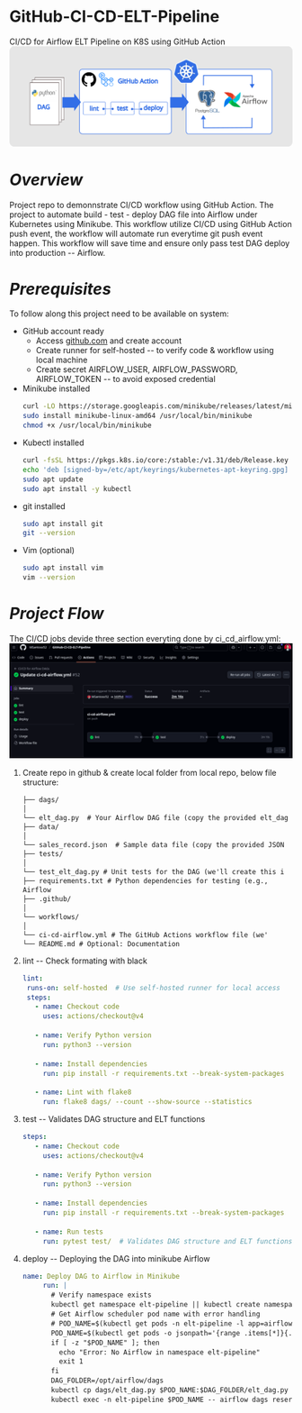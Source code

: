 # GitHub-CI-CD-ELT-Pipeline
CI/CD for Airflow ELT Pipeline on K8S using GitHub Action
![Picture of Workflow](github_action.png)
# *Overview*
Project repo to demonnstrate CI/CD workflow using GitHub Action. The project to automate build - test - deploy DAG file into Airflow under Kubernetes using Minikube. This workflow utilize CI/CD using GitHub Action push event, the workflow will automate run everytime git push event happen. This workflow will save time and ensure only pass test DAG deploy into production -- Airflow.  
# *Prerequisites*
To follow along this project need to be available on system:
- GitHub account ready
  * Access [github.com](https://github.com/) and create account
  * Create runner for self-hosted -- to verify code & workflow using local machine
  * Create secret AIRFLOW_USER, AIRFLOW_PASSWORD, AIRFLOW_TOKEN -- to avoid exposed credential
- Minikube installed
  ```bash
  curl -LO https://storage.googleapis.com/minikube/releases/latest/minikube-linux-amd64
  sudo install minikube-linux-amd64 /usr/local/bin/minikube
  chmod +x /usr/local/bin/minikube
  ```
- Kubectl installed
  ```bash
  curl -fsSL https://pkgs.k8s.io/core:/stable:/v1.31/deb/Release.key | sudo gpg --dearmor -o /etc/apt/keyrings/kubernetes-apt-keyring.gpg
  echo 'deb [signed-by=/etc/apt/keyrings/kubernetes-apt-keyring.gpg] https://pkgs.k8s.io/core:/stable:/v1.31/deb/ /' | sudo tee /etc/apt/sources.list.d/kubernetes.list
  sudo apt update
  sudo apt install -y kubectl
  ```
- git installed
  ```bash
  sudo apt install git
  git --version
  ```
- Vim (optional)
  ```bash
  sudo apt install vim
  vim --version
  ```
# *Project Flow*
The CI/CD jobs devide three section everyting done by ci_cd_airflow.yml:
![Worlkflow screenshot](github_ci_cd_action.png)
1. Create repo in github & create local folder from local repo, below file structure:
   ```bashairflow-elt-pipeline/
   ├── dags/
   │
   └── elt_dag.py  # Your Airflow DAG file (copy the provided elt_dag
   ├── data/
   │
   └── sales_record.json  # Sample data file (copy the provided JSON
   ├── tests/
   │
   └── test_elt_dag.py # Unit tests for the DAG (we'll create this i
   ├── requirements.txt # Python dependencies for testing (e.g., Airflow
   ├── .github/
   │
   └── workflows/
   │
   └── ci-cd-airflow.yml # The GitHub Actions workflow file (we'
   └── README.md # Optional: Documentation
   ```

2. lint -- Check formating with black
   ```yml
   lint:
    runs-on: self-hosted  # Use self-hosted runner for local access
    steps:
      - name: Checkout code
        uses: actions/checkout@v4
        
      - name: Verify Python version
        run: python3 --version
        
      - name: Install dependencies
        run: pip install -r requirements.txt --break-system-packages

      - name: Lint with flake8
        run: flake8 dags/ --count --show-source --statistics
   ```
3. test --  Validates DAG structure and ELT functions
   ```yml
   steps:
      - name: Checkout code
        uses: actions/checkout@v4

      - name: Verify Python version
        run: python3 --version
 
      - name: Install dependencies
        run: pip install -r requirements.txt --break-system-packages

      - name: Run tests
        run: pytest test/  # Validates DAG structure and ELT functions
   ```
4. deploy -- Deploying the DAG into minikube Airflow
   ```yaml
   name: Deploy DAG to Airflow in Minikube
        run: |
          # Verify namespace exists
          kubectl get namespace elt-pipeline || kubectl create namespace elt-pipeline
          # Get Airflow scheduler pod name with error handling
          # POD_NAME=$(kubectl get pods -n elt-pipeline -l app=airflow,component=scheduler -o jsonpath="{.items[0].metadata.name}" || echo "")
          POD_NAME=$(kubectl get pods -o jsonpath='{range .items[*]}{.metadata.name}{"\n"}{end}' | grep airflow-scheduler)
          if [ -z "$POD_NAME" ]; then
            echo "Error: No Airflow in namespace elt-pipeline"
            exit 1
          fi
          DAG_FOLDER=/opt/airflow/dags
          kubectl cp dags/elt_dag.py $POD_NAME:$DAG_FOLDER/elt_dag.py -n elt-pipeline
          kubectl exec -n elt-pipeline $POD_NAME -- airflow dags reserialize

   ```
